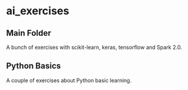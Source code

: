 # ai_exercises
## Main Folder
A bunch of exercises with scikit-learn, keras, tensorflow and Spark 2.0. 
## Python Basics
A couple of exercises about Python basic learning.
